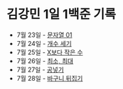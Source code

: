 # 김강민 1일 1백준 기록

-   7월 23일 - [문자열 01](./0723/)
-   7월 24일 - [개수 세기](./0724/)
-   7월 25일 - [X보다 작은 수](./0725/)
-   7월 26일 - [최소, 최대](./0726/)
-   7월 27일 - [공넣기](./0727/)
-   7월 28일 - [바구니 뒤집기](./0728/)

